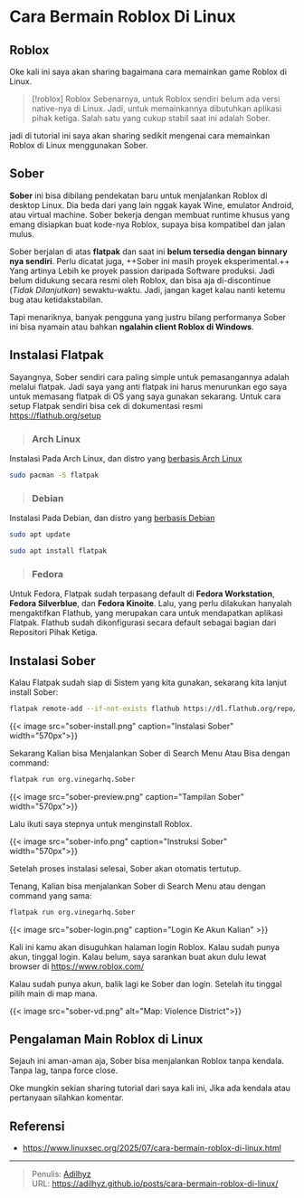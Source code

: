 # Cara Bermain Roblox Di Linux


## Roblox

Oke kali ini saya akan sharing bagaimana cara memainkan game Roblox di Linux.

> [!roblox] Roblox
> Sebenarnya, untuk Roblox sendiri belum ada versi native-nya di Linux.
Jadi, untuk memainkannya dibutuhkan aplikasi pihak ketiga.
Salah satu yang cukup stabil saat ini adalah Sober.

jadi di tutorial ini saya akan sharing sedikit mengenai cara memainkan Roblox di Linux menggunakan Sober.

## Sober

**Sober** ini bisa dibilang pendekatan baru untuk menjalankan Roblox di desktop Linux.
Dia beda dari yang lain nggak kayak Wine, emulator Android, atau virtual machine.
Sober bekerja dengan membuat runtime khusus yang emang disiapkan buat kode-nya Roblox,
supaya bisa kompatibel dan jalan mulus.

Sober berjalan di atas **flatpak** dan saat ini **belum tersedia dengan binnary nya sendiri**.
Perlu dicatat juga, ++Sober ini masih proyek eksperimental.++
Yang artinya Lebih ke proyek passion daripada Software produksi.
Jadi belum didukung secara resmi oleh Roblox, dan bisa aja di-discontinue (*Tidak Dilanjutkan*) sewaktu-waktu.
Jadi, jangan kaget kalau nanti ketemu bug atau ketidakstabilan.

Tapi menariknya, banyak pengguna yang justru bilang 
performanya Sober ini bisa nyamain atau bahkan **ngalahin client Roblox di Windows**.

## Instalasi Flatpak

Sayangnya, Sober sendiri cara paling simple untuk pemasangannya adalah melalui flatpak.
Jadi saya yang anti flatpak ini harus menurunkan ego saya untuk memasang flatpak di OS yang saya gunakan sekarang. 
Untuk cara setup Flatpak sendiri bisa cek di dokumentasi resmi https://flathub.org/setup

> ### Arch Linux

Instalasi Pada Arch Linux, dan distro yang [berbasis Arch Linux](https://wiki.archlinux.org/title/Arch-based_distributions#Active)

```bash {title=sudo}
sudo pacman -S flatpak
```

> ### Debian
Instalasi Pada Debian, dan distro yang [berbasis Debian](https://distrowatch.com/search.php?basedon=Debian)

```bash {title=sudo}
sudo apt update
```

```bash {title=sudo}
sudo apt install flatpak
```

> ### Fedora

Untuk Fedora, Flatpak sudah terpasang default di **Fedora Workstation**, **Fedora Silverblue**, dan **Fedora Kinoite**.
Lalu, yang perlu dilakukan hanyalah mengaktifkan Flathub, yang merupakan cara untuk mendapatkan aplikasi Flatpak.
Flathub sudah dikonfigurasi secara default sebagai bagian dari Repositori Pihak Ketiga.

## Instalasi Sober


Kalau Flatpak sudah siap di Sistem yang kita gunakan, sekarang kita lanjut install Sober:

```bash {title=Terminal}
flatpak remote-add --if-not-exists flathub https://dl.flathub.org/repo/flathub.flatpakrepo
```

{{< image src="sober-install.png" caption="Instalasi Sober" width="570px">}}

Sekarang Kalian bisa Menjalankan Sober di Search Menu Atau Bisa dengan command:

```bash {title=Terminal}
flatpak run org.vinegarhq.Sober
```

{{< image src="sober-preview.png" caption="Tampilan Sober" width="570px">}}

Lalu ikuti saya stepnya untuk menginstall Roblox.

{{< image src="sober-info.png" caption="Instruksi Sober" width="570px">}}

Setelah proses instalasi selesai, Sober akan otomatis tertutup. 

Tenang,  Kalian bisa menjalankan Sober di Search Menu atau dengan command yang sama:

```bash {title=Terminal}
flatpak run org.vinegarhq.Sober
```

{{< image src="sober-login.png" caption="Login Ke Akun Kalian" >}}

Kali ini kamu akan disuguhkan halaman login Roblox.
Kalau sudah punya akun, tinggal login. Kalau belum, saya sarankan buat akun dulu lewat browser di https://www.roblox.com/


Kalau sudah punya akun, balik lagi ke Sober dan login.
Setelah itu tinggal pilih main di map mana.

{{< image src="sober-vd.png" alt="Map: Violence District">}}

## Pengalaman Main Roblox di Linux

Sejauh ini aman-aman aja, Sober bisa menjalankan Roblox tanpa kendala. Tanpa lag, tanpa force close.

Oke mungkin sekian sharing tutorial dari saya kali ini, Jika ada kendala atau pertanyaan silahkan komentar.

## Referensi

- https://www.linuxsec.org/2025/07/cara-bermain-roblox-di-linux.html


---

> Penulis: [Adilhyz](https://github.com/adilhyz)  
> URL: https://adilhyz.github.io/posts/cara-bermain-roblox-di-linux/  

